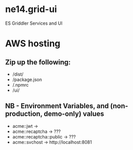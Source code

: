 # ne14.grid-ui
ES Griddler Services and UI

# AWS hosting
## Zip up the following:
 - /dist/
 - /package.json
 - /.npmrc
 - /ui/

## NB - Environment Variables, and (non-production, demo-only) values
 - acme::jwt                ->  <Some random string>
 - acme::recaptcha          ->  ???
 - acme::recaptcha::public  ->  ???
 - acme::svchost            ->  http://localhost:8081

[//]: # (See https://www.google.com/recaptcha/admin#list)
